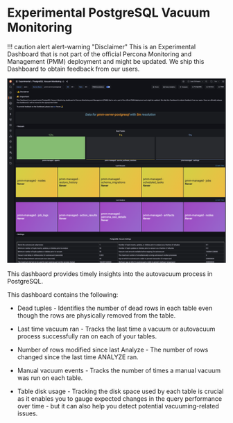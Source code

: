 # Experimental PostgreSQL Vacuum Monitoring

!!! caution alert alert-warning "Disclaimer"
    This is an Experimental Dashboard that is not part of the official Percona Monitoring and Management (PMM) deployment and might be updated. We ship this Dashboard to obtain feedback from our users.


![!image](../../_images/PMM_PostgreSQL_vacuum_monitor-experimental.png)


This dashbaord provides timely insights into the autovacuum process in PostgreSQL.

This dashboard contains the following:

- Dead tuples - Identifies the number of dead rows in each table even though the rows are physically removed from the table.

- Last time vacuum ran - Tracks the last time a vacuum or autovacuum process successfully ran on each of your tables.

- Number of rows modified since last Analyze - The number of rows changed since the last time ANALYZE ran.

- Manual vacuum events - Tracks the number of times a manual vacuum was run on each table.

- Table disk usage - Tracking the disk space used by each table is crucial as it enables you to gauge expected changes in the query performance over time - but it can also help you detect potential vacuuming-related issues.


